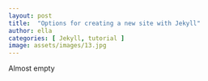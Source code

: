 ```yaml
---
layout: post
title:  "Options for creating a new site with Jekyll"
author: ella
categories: [ Jekyll, tutorial ]
image: assets/images/13.jpg
---
```


Almost empty
